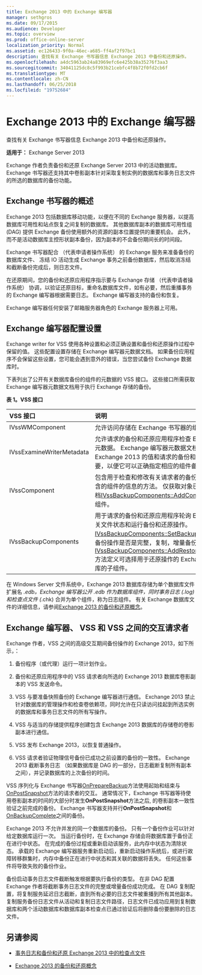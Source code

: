 ```yaml
---
title: Exchange 2013 中的 Exchange 编写器
manager: sethgros
ms.date: 09/17/2015
ms.audience: Developer
ms.topic: overview
ms.prod: office-online-server
localization_priority: Normal
ms.assetid: ec126433-9f0a-46ec-a685-ff4af2f97bc1
description: 查找有关 Exchange 书写器信息 Exchange 2013 中备份和还原操作。
ms.openlocfilehash: a4dc5963ab24a83969efc6e425b38a35276f3aa3
ms.sourcegitcommit: 34041125dc8c5f993b21cebfc4f8b72f0fd2cb6f
ms.translationtype: MT
ms.contentlocale: zh-CN
ms.lasthandoff: 06/25/2018
ms.locfileid: "19752684"
---
```

# <a name="exchange-writer-in-exchange-2013"></a>Exchange 2013 中的 Exchange 编写器

查找有关 Exchange 书写器信息 Exchange 2013 中备份和还原操作。 
  
**适用于：** Exchange Server 2013 
  
Exchange 作者负责备份和还原 Exchange Server 2013 中的活动数据库。 Exchange 书写器还支持其中卷影副本针对采取复制实例的数据库和事务日志文件的所选的数据库的备份功能。 
  
## <a name="overview-of-the-exchange-writer"></a>Exchange 书写器的概述
<a name="bk_Overview"> </a>

Exchange 2013 包括数据库移动功能，以便在不同的 Exchange 服务器，以提高数据库可用性和站点恢复之间复制的数据库。 其他数据库副本的数据库可用性组 (DAG) 提供 Exchange 备份使用额外的资源的副本位置提供的重要机会。 此外，而不是活动数据库主控形状副本备份，因为副本的不会备份期间长的时间段。 
  
Exchange 书写器配合 （代表申请者操作系统） 的 Exchange 服务来准备备份的数据库文件、 冻结 IO 活动生成 Exchange 事务之前备份数据库，然后取消冻结和截断备份完成后，则日志文件。
  
在还原期间，您的备份和还原应用程序指示要与 Exchange 存储 （代表申请者操作系统） 协调，以验证还原目标，重命名数据库文件，如有必要，然后重播事务的 Exchange 编写器根据需要日志。 Exchange 编写器支持的备份和恢复。
  
Exchange 编写器任何安装了邮箱服务器角色的 Exchange 服务器上可用。 
  
## <a name="exchange-writer-configuration-settings"></a>Exchange 编写器配置设置
<a name="bk_ExchangeWriterConfig"> </a>

Exchange writer for VSS 使用各种设置和必须正确设置和备份和还原操作过程中保留的值。 这些配置设置存储在 Exchange 编写器元数据文档。 如果备份应用程序不会保留这些设置，您可能会遇到意外的错误，当您尝试备份 Exchange 数据库时。 
  
下表列出了公开有关数据库备份的组件的元数据的 VSS 接口。 这些接口所需获取 Exchange 编写器元数据文档用于执行 Exchange 存储的备份。
  
**表 1。VSS 接口**

|**VSS 接口**|**说明**|
|:-----|:-----|
|IVssWMComponent  <br/> |允许访问存储在 Exchange 书写器的组件信息。  <br/> |
|IVssExamineWriterMetadata  <br/> |允许请求的备份和还原应用程序检查 Exchange 编写器元数据。 Exchange 编写器元数据文档包含特定于 Exchange 2013 的值和请求的备份和还原应用程序需要，以便它可以正确指定相应的组件备份的参数。  <br/> |
|IVssComponent  <br/> |包含用于检查和修改有关请求者的备份的组件文档中包含的组件的信息的方法。 仅获取对象已明确添加到此文档[IVssBackupComponents::AddComponent](http://msdn.microsoft.com/en-us/library/windows/desktop/aa382646%28v=vs.85%29.aspx)方法这些组件。  <br/> |
|IVssBackupComponents  <br/> |用于请求的备份和还原应用程序轮询 Exchange 作者有关文件状态和运行备份和还原操作。 [IVssBackupComponents::SetBackupState](http://msdn.microsoft.com/en-us/library/windows/desktop/aa382833%28v=vs.85%29.aspx)方法定义的备份操作是否是完整，复制，增量备份或差异备份。 [IVssBackupComponents::AddRestoreSubcomponent](http://msdn.microsoft.com/en-us/library/windows/desktop/aa382649%28v=vs.85%29.aspx)方法定义可选择用于还原操作的 Exchange 2013 数据库的子组件。  <br/> |
   
在 Windows Server 文件系统中，Exchange 2013 数据库存储为单个数据库文件扩展名 *.edb。Exchange 编写器公开 *.edb 作为数据库组件，同时事务日志 (*.log) 和检查点文件 (*.chk) 合并为单个组件，称为日志组件。 有关 Exchange 数据库文件的详细信息，请参阅[Exchange 2013 的备份和还原概念](backup-and-restore-concepts-for-exchange-2013.md)。
  
## <a name="interactions-between-the-exchange-writer-vss-and-vss-requesters"></a>Exchange 编写器、 VSS 和 VSS 之间的交互请求者
<a name="bk_interactions"> </a>

Exchange 作者，VSS 之间的高级交互期间备份操作的 Exchange 2013，如下所示，：
  
1. 备份程序（或代理）运行一项计划作业。 
    
2. 备份和还原应用程序中的 VSS 请求者向所选的 Exchange 2013 数据库卷影副本的 VSS 发送命令。 
    
3. VSS 与要准备快照备份的 Exchange 编写器进行通信。 Exchange 2013 禁止针对数据库的管理操作和检查卷依赖项，同时允许在只读访问挂起到所选实例的数据库和事务日志文件的所有写操作。 
    
4. VSS 与适当的存储提供程序创建包含 Exchange 2013 数据库的存储卷的卷影副本进行通信。 
    
5. VSS 发布 Exchange 2013，以恢复普通操作。 
    
6. VSS 请求者验证物理信号备份已成功之前设置的备份的一致性。 Exchange 2013 截断事务日志 （如果数据库是 DAG 的一部分，日志截断复制所有副本之间），并记录数据库的上次备份的时间。
    
VSS 序列化与 Exchange 书写器[OnPrepareBackup](http://msdn.microsoft.com/en-us/library/windows/desktop/aa381571%28v=vs.85%29.aspx)方法使用起始和结束与[OnPostSnapshot](http://msdn.microsoft.com/en-us/library/windows/desktop/aa381568%28v=vs.85%29.aspx)方法的请求者的交互。 通常情况下，Exchange 书写器等待使用卷影副本的时间的大部分时发生**OnPostSnapshot**方法之后, 的卷影副本一致性验证之前完成的备份。 Exchange 书写器支持并行**OnPostSnapshot**和[OnBackupComplete](http://msdn.microsoft.com/en-us/library/windows/desktop/aa381557%28v=vs.85%29.aspx)之间的备份。
  
Exchange 2013 不允许并发的同一个数据库的备份。 只有一个备份作业可以针对给定数据库运行一次。 当运行备份时，在 Exchange 存储会将数据库置于备份正在进行中状态。 在完成的备份过程或重新启动该服务，此内存中状态为清除状态。 承载的 Exchange 编写器服务重新启动后，重新启动操作系统后，或进行故障转移群集时，内存中备份正在进行中状态和其关联的数据将丢失。 任何这些事件将导致失败的备份作业。
  
备份启动事务日志文件截断触发根据要执行备份的类型。 在非 DAG 配置 Exchange 作者将截断事务日志文件的完整或增量备份成功完成。 在 DAG 复制配置，将复制服务延迟日志截断，直到所有必要的日志文件被重播到所有其他副本。 复制服务备份日志文件从活动和复制日志文件路径，日志文件已成功应用到复制数据库和两个活动数据库和数据库副本检查点已通过验证后将删除备份要删除的日志文件。
  
## <a name="see-also"></a>另请参阅

- [事务日志和备份和还原 Exchange 2013 中的检查点文件](transaction-logs-and-checkpoint-files-for-backup-and-restore-in-exchange.md)
    
- [Exchange 2013 的备份和还原概念](backup-and-restore-concepts-for-exchange-2013.md)
    

